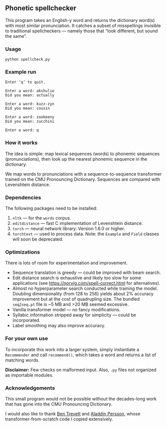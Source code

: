 ## Phonetic spellchecker

This program takes an English-y word and returns the dictionary word(s) with most similar pronunciation. It catches a subset of misspellings invisible to traditional spellcheckers — namely those that “look different, but sound the same”.

### Usage

`python spellcheck.py`

### Example run

	Enter ‘q’ to quit.

	Enter a word: akshulie
	Did you mean: actually

	Enter a word: kuzz-zyn
	Did you mean: cousin

	Enter a word: zookeeny
	Did you mean: zucchini

	Enter a word: q


### How it works

The idea is simple: map lexical sequences (words) to phonemic sequences (pronunciations), then look up the nearest phonemic sequence in the dictionary.

We map words to pronunciations with a sequence-to-sequence transformer trained on the CMU Pronouncing Dictionary. Sequences are compared with Levenshtein distance.

### Dependencies

The following packages need to be installed:

1. `nltk` — for the `words` corpus.
2. `editdistance` — fast C implementation of Levenshtein distance.
3. `torch` — neural network library. Version 1.6.0 or higher.
4. `torchtext` — used to process data. Note: the `Example` and `Field` classes will soon be deprecated.

### Optimizations

There is lots of room for experimentation and improvement. 

* Sequence translation is greedy — could be improved with beam search. 
* Edit distance search is exhaustive and likely too slow for some applications (see <https://norvig.com/spell-correct.html> for alternatives).
* Almost no hyperparameter search conducted while training the model. Doubling dimensionality (from 128 to 256) yields about 2% accuracy improvement but at the cost of quadrupling size. The bundled `seq2seq.pt` file is ~5 MB and >20 MB seemed excessive.
* Vanilla transformer model — no fancy modifications.
* Syllabic information stripped away for simplicity — could be incorporated.
* Label smoothing may also improve accuracy.

### For your own use

To incorporate this work into a larger system, simply instantiate a `Recommender` and call `recommend()`, which takes a word and returns a list of matching words. 

**Disclaimer:** Few checks on malformed input. Also, `.py` files not organized as importable modules.

### Acknowledgements

This small program would not be possible without the decades-long work that has gone into the CMU Pronouncing Dictionary.

I would also like to thank [Ben Trevett](https://github.com/bentrevett/pytorch-seq2seq/blob/master/6%20-%20Attention%20is%20All%20You%20Need.ipynb) and [Aladdin Persson](https://github.com/AladdinPerzon/Machine-Learning-Collection/blob/master/ML/Pytorch/more_advanced/transformer_from_scratch/transformer_from_scratch.py), whose transformer-from-scratch code I copied extensively.